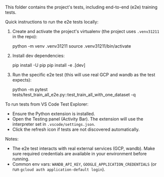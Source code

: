 This folder contains the project's tests, including end-to-end (e2e) training tests.

Quick instructions to run the e2e tests locally:

1. Create and activate the project's virtualenv (the project uses `.venv31211` in the repo):

   python -m venv .venv31211
   source .venv31211/bin/activate

2. Install dev dependencies:

   pip install -U pip
   pip install -e .[dev]

3. Run the specific e2e test (this will use real GCP and wandb as the test expects):

   python -m pytest tests/test_train_all_e2e.py::test_train_all_with_one_dataset -q

To run tests from VS Code Test Explorer:

- Ensure the Python extension is installed.
- Open the Testing panel (Activity Bar). The extension will use the interpreter set in `.vscode/settings.json`.
- Click the refresh icon if tests are not discovered automatically.

Notes:

- The e2e test interacts with real external services (GCP, wandb). Make sure required credentials are available in your environment before running.
- Common env vars: `WANDB_API_KEY`, `GOOGLE_APPLICATION_CREDENTIALS` (or run `gcloud auth application-default login`).

